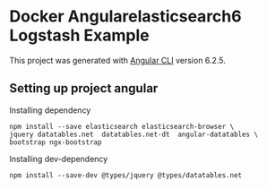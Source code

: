# Docker Angularelasticsearch6 Logstash Example

This project was generated with [Angular CLI](https://github.com/angular/angular-cli) version 6.2.5.

## Setting up project angular

Installing dependency

```npm 
npm install --save elasticsearch elasticsearch-browser \
jquery datatables.net  datatables.net-dt  angular-datatables \
bootstrap ngx-bootstrap
```

Installing dev-dependency

```npm
npm install --save-dev @types/jquery @types/datatables.net
```
